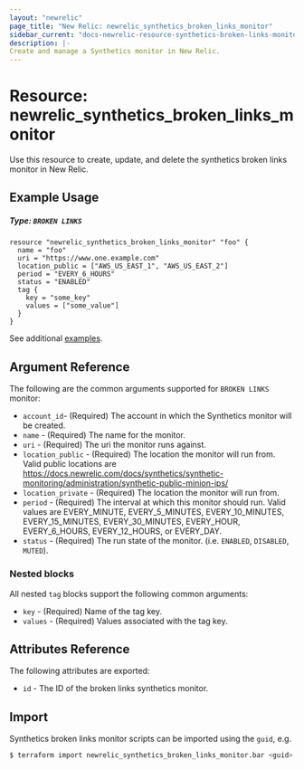 ```yaml
---
layout: "newrelic"
page_title: "New Relic: newrelic_synthetics_broken_links_monitor"
sidebar_current: "docs-newrelic-resource-synthetics-broken-links-monitor"
description: |-
Create and manage a Synthetics monitor in New Relic.
---
```


# Resource: newrelic\_synthetics\_broken\_links\_monitor

Use this resource to create, update, and delete the synthetics broken links monitor in New Relic.

## Example Usage

##### Type: `BROKEN LINKS`
```hcl
resource "newrelic_synthetics_broken_links_monitor" "foo" {
  name = "foo"
  uri = "https://www.one.example.com"
  location_public = ["AWS_US_EAST_1", "AWS_US_EAST_2"]
  period = "EVERY_6_HOURS"
  status = "ENABLED"
  tag {
    key = "some_key"
    values = ["some_value"]
  }
}
```
See additional [examples](#additional-examples).

## Argument Reference

The following are the common arguments supported for `BROKEN LINKS` monitor:

* `account_id`- (Required) The account in which the Synthetics monitor will be created.
* `name` - (Required) The name for the monitor.
* `uri` - (Required) The uri the monitor runs against.
* `location_public` - (Required) The location the monitor will run from. Valid public locations are https://docs.newrelic.com/docs/synthetics/synthetic-monitoring/administration/synthetic-public-minion-ips/
* `location_private` - (Required) The location the monitor will run from.
* `period` - (Required) The interval at which this monitor should run. Valid values are EVERY_MINUTE, EVERY_5_MINUTES, EVERY_10_MINUTES, EVERY_15_MINUTES, EVERY_30_MINUTES, EVERY_HOUR, EVERY_6_HOURS, EVERY_12_HOURS, or EVERY_DAY.
* `status` - (Required) The run state of the monitor. (i.e. `ENABLED`, `DISABLED`, `MUTED`).

### Nested blocks

All nested `tag` blocks support the following common arguments:

* `key` - (Required) Name of the tag key.
* `values` - (Required) Values associated with the tag key.

## Attributes Reference

The following attributes are exported:

* `id` - The ID of the broken links synthetics monitor.

## Import

Synthetics broken links monitor scripts can be imported using the `guid`, e.g.

```bash
$ terraform import newrelic_synthetics_broken_links_monitor.bar <guid>
```